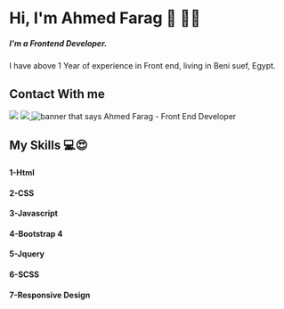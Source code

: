 # Hi, I'm Ahmed Farag 👋 👨‍💻
##### I'm a Frontend Developer. 
I have above 1 Year of experience in Front end, living in Beni suef, Egypt.

## Contact With me
<a href="https://www.facebook.com/ahmedf.elbrazily/">
  <img src="https://img.icons8.com/color/48/000000/facebook-new.png"/></a> 
  <a href="https://www.linkedin.com/in/ahmed-farag-395702199">
  <img src="https://img.icons8.com/fluency/48/000000/linkedin.png"/>
</a>

<img src="design2.png" alt="banner that says Ahmed Farag - Front End Developer">

## My Skills 💻😍
#### 1-Html
#### 2-CSS
#### 3-Javascript
#### 4-Bootstrap 4
#### 5-Jquery
#### 6-SCSS
#### 7-Responsive Design
